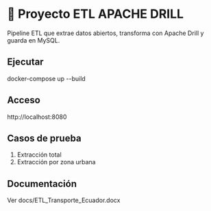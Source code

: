 
# 🚀 Proyecto ETL APACHE DRILL
Pipeline ETL que extrae datos abiertos, transforma con Apache Drill y guarda en MySQL.

## Ejecutar
docker-compose up --build

## Acceso
http://localhost:8080

## Casos de prueba
1. Extracción total
2. Extracción por zona urbana

## Documentación
Ver docs/ETL_Transporte_Ecuador.docx
